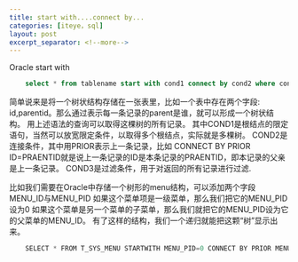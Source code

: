 ```yaml
---
title: start with....connect by...
categories: [iteye，sql]
layout: post
excerpt_separator: <!--more-->
---
```

Oracle start with <!--more-->

```sql
    select * from tablename start with cond1 connect by cond2 where cond3;
```

简单说来是将一个树状结构存储在一张表里，比如一个表中存在两个字段: id,parentid。那么通过表示每一条记录的parent是谁，就可以形成一个树状结构。 用上述语法的查询可以取得这棵树的所有记录。 其中COND1是根结点的限定语句，当然可以放宽限定条件，以取得多个根结点，实际就是多棵树。 COND2是连接条件，其中用PRIOR表示上一条记录，比如 CONNECT BY PRIOR ID=PRAENTID就是说上一条记录的ID是本条记录的PRAENTID，即本记录的父亲是上一条记录。 COND3是过滤条件，用于对返回的所有记录进行过滤.

比如我们需要在Oracle中存储一个树形的menu结构，可以添加两个字段MENU_ID与MENU_PID 如果这个菜单项是一级菜单，那么我们把它的MENU_PID设为0 如果这个菜单是另一个菜单的子菜单，那么我们就把它的MENU_PID设为它的父菜单的MENU_ID。 有了这样的结构，我们一个递归就能把这颗“树”显示出来。 

```sql
    SELECT * FROM T_SYS_MENU STARTWITH MENU_PID=0 CONNECT BY PRIOR MENU_ID=MENU_PID order by MENU_ID
```